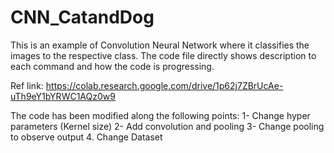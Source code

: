 # CNN_CatandDog
This is an example of Convolution Neural Network where it classifies the images to the respective class. The code file directly shows description to each command and how the code is progressing.

Ref link: https://colab.research.google.com/drive/1p62j7ZBrUcAe-uTh9eY1bYRWC1AQz0w9

The code has been modified along the following points:
1- Change hyper parameters (Kernel size)
2- Add convolution and pooling
3- Change pooling to observe output
4. Change Dataset
